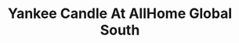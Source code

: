 ---
title: "Yankee Candle At AllHome Global South"
url: /las-pinas/yankee-candle-at-allhome-global-south/
shop: department store
---